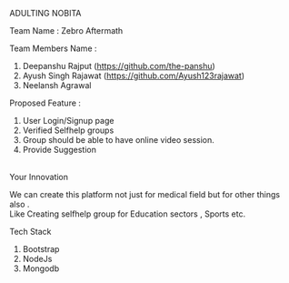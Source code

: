 ADULTING NOBITA

Team Name : Zebro Aftermath

Team Members Name :

1. Deepanshu Rajput         (https://github.com/the-panshu) </br>
2. Ayush Singh Rajawat      (https://github.com/Ayush123rajawat) </br>
3. Neelansh Agrawal     </br>

Proposed Feature :

1. User Login/Signup page 
2. Verified Selfhelp groups
3. Group should be able to have online video session.
4. Provide Suggestion

</br>
Your Innovation

 We can create this platform not just for medical field but for other things also . </br>
   Like Creating selfhelp group for Education sectors , Sports etc.
  
Tech Stack

1. Bootstrap </br>
2. NodeJs </br>
3. Mongodb


